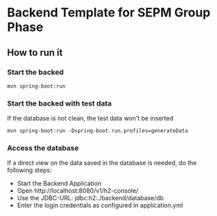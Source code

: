 # Backend Template for SEPM Group Phase

## How to run it

### Start the backed
`mvn spring-boot:run`

### Start the backed with test data
If the database is not clean, the test data won't be inserted

`mvn spring-boot:run -Dspring-boot.run.profiles=generateData`

### Access the database
If a direct view on the data saved in the database is needed, do the following steps:
 - Start the Backend Application
 - Open http://localhost:8080/v1/h2-console/
 - Use the JDBC-URL: jdbc:h2:./backend/database/db
 - Enter the login credentials as configured in application.yml